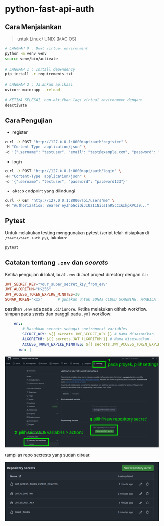 # python-fast-api-auth

## Cara Menjalankan

> untuk Linux / UNIX (MAC OS)

```bash
# LANGKAH 0 : Buat virtual environment
python -m venv venv
source venv/bin/activate

# LANGKAH 1 : Install dependency
pip install -r requirements.txt

# LANGKAH 2 : Jalankan aplikasi
uvicorn main:app --reload

# KETIKA SELESAI, non-aktifkan lagi virtual environment dengan:
deactivate

```

## Cara Pengujian

- register

```bash
curl -X POST "http://127.0.0.1:8000/api/auth/register" \
-H "Content-Type: application/json" \
-d '{"username": "testuser", "email": "test@example.com", "password": "password123"}'
```

- login

```bash
curl -X POST "http://127.0.0.1:8000/api/auth/login" \
-H "Content-Type: application/json" \
-d '{"username": "testuser", "password": "password123"}'
```

- akses endpoint yang dilindungi

```bash
curl -X GET "http://127.0.0.1:8000/api/users/me" \
-H "Authorization: Bearer eyJhbGciOiJIUzI1NiIsInR5cCI6IkpXVCJ9..."
```
## Pytest

Untuk melakukan testing menggunakan pytest (script telah disiapkan di `/tests/test_auth.py`), lakukan:

```bash
pytest
```

## Catatan tentang `.env` dan _secrets_

Ketika pengujian di lokal, buat `.env` di _root_ project directory dengan isi :

```conf
JWT_SECRET_KEY="your_super_secret_key_from_env"
JWT_ALGORITHM="HS256"
JWT_ACCESS_TOKEN_EXPIRE_MINUTES=30
SONAR_TOKEN="xxx"       # gunakan untuk SONAR CLOUD SCANNING. APABILA TIDAK BUTUH, HAPUS SAJA.
```

pastikan `.env` ada pada `.gitignore`. Ketika melakukan github workflow, simpan pada _serets_ dan panggil pada `.yml` workflow:

```yaml
    env:
        # Masukkan secrets sebagai environment variables
        SECRET_KEY: ${{ secrets.JWT_SECRET_KEY }} # Nama disesuaikan
        ALGORITHM: ${{ secrets.JWT_ALGORITHM }} # Nama disesuaikan
        ACCESS_TOKEN_EXPIRE_MINUTES: ${{ secrets.JWT_ACCESS_TOKEN_EXPIRE_MINUTES }} # Nama disesuaikan
      run: |
```

![cara-membuat-repository-secrets](./img/cara-membuat-repository-secrets.png)

tampilan repo secrests yang sudah dibuat:

![tampilan-repository-secrets-yang-sudah-dibuat](./img/tampilan-repository-secrets-yang-sudah-dibuat.png)
